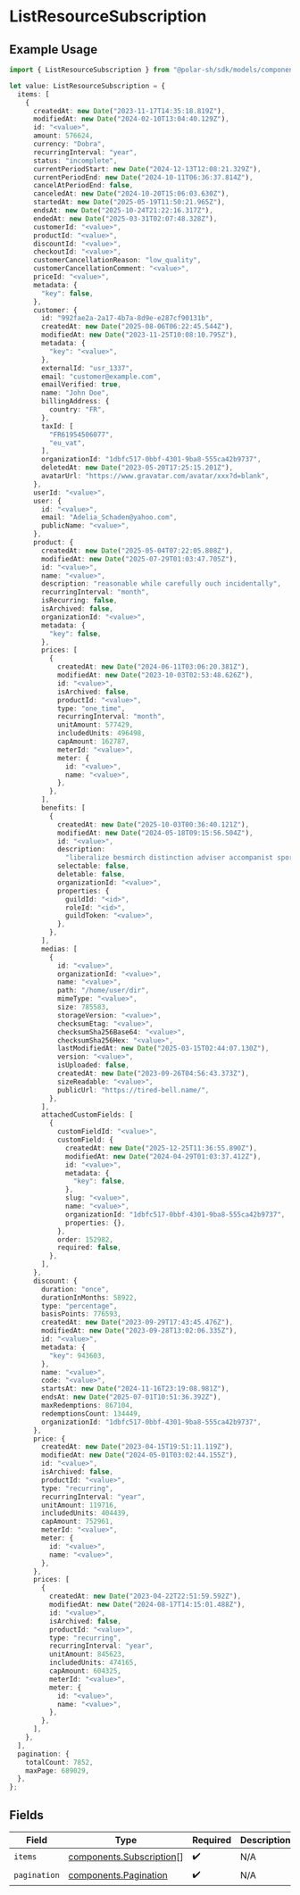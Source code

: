 # ListResourceSubscription

## Example Usage

```typescript
import { ListResourceSubscription } from "@polar-sh/sdk/models/components/listresourcesubscription.js";

let value: ListResourceSubscription = {
  items: [
    {
      createdAt: new Date("2023-11-17T14:35:18.819Z"),
      modifiedAt: new Date("2024-02-10T13:04:40.129Z"),
      id: "<value>",
      amount: 576624,
      currency: "Dobra",
      recurringInterval: "year",
      status: "incomplete",
      currentPeriodStart: new Date("2024-12-13T12:08:21.329Z"),
      currentPeriodEnd: new Date("2024-10-11T06:36:37.814Z"),
      cancelAtPeriodEnd: false,
      canceledAt: new Date("2024-10-20T15:06:03.630Z"),
      startedAt: new Date("2025-05-19T11:50:21.965Z"),
      endsAt: new Date("2025-10-24T21:22:16.317Z"),
      endedAt: new Date("2025-03-31T02:07:48.328Z"),
      customerId: "<value>",
      productId: "<value>",
      discountId: "<value>",
      checkoutId: "<value>",
      customerCancellationReason: "low_quality",
      customerCancellationComment: "<value>",
      priceId: "<value>",
      metadata: {
        "key": false,
      },
      customer: {
        id: "992fae2a-2a17-4b7a-8d9e-e287cf90131b",
        createdAt: new Date("2025-08-06T06:22:45.544Z"),
        modifiedAt: new Date("2023-11-25T10:08:10.795Z"),
        metadata: {
          "key": "<value>",
        },
        externalId: "usr_1337",
        email: "customer@example.com",
        emailVerified: true,
        name: "John Doe",
        billingAddress: {
          country: "FR",
        },
        taxId: [
          "FR61954506077",
          "eu_vat",
        ],
        organizationId: "1dbfc517-0bbf-4301-9ba8-555ca42b9737",
        deletedAt: new Date("2023-05-20T17:25:15.201Z"),
        avatarUrl: "https://www.gravatar.com/avatar/xxx?d=blank",
      },
      userId: "<value>",
      user: {
        id: "<value>",
        email: "Adelia_Schaden@yahoo.com",
        publicName: "<value>",
      },
      product: {
        createdAt: new Date("2025-05-04T07:22:05.808Z"),
        modifiedAt: new Date("2025-07-29T01:03:47.705Z"),
        id: "<value>",
        name: "<value>",
        description: "reasonable while carefully ouch incidentally",
        recurringInterval: "month",
        isRecurring: false,
        isArchived: false,
        organizationId: "<value>",
        metadata: {
          "key": false,
        },
        prices: [
          {
            createdAt: new Date("2024-06-11T03:06:20.381Z"),
            modifiedAt: new Date("2023-10-03T02:53:48.626Z"),
            id: "<value>",
            isArchived: false,
            productId: "<value>",
            type: "one_time",
            recurringInterval: "month",
            unitAmount: 577429,
            includedUnits: 496498,
            capAmount: 162787,
            meterId: "<value>",
            meter: {
              id: "<value>",
              name: "<value>",
            },
          },
        ],
        benefits: [
          {
            createdAt: new Date("2025-10-03T00:36:40.121Z"),
            modifiedAt: new Date("2024-05-18T09:15:56.504Z"),
            id: "<value>",
            description:
              "liberalize besmirch distinction adviser accompanist sport calmly",
            selectable: false,
            deletable: false,
            organizationId: "<value>",
            properties: {
              guildId: "<id>",
              roleId: "<id>",
              guildToken: "<value>",
            },
          },
        ],
        medias: [
          {
            id: "<value>",
            organizationId: "<value>",
            name: "<value>",
            path: "/home/user/dir",
            mimeType: "<value>",
            size: 785583,
            storageVersion: "<value>",
            checksumEtag: "<value>",
            checksumSha256Base64: "<value>",
            checksumSha256Hex: "<value>",
            lastModifiedAt: new Date("2025-03-15T02:44:07.130Z"),
            version: "<value>",
            isUploaded: false,
            createdAt: new Date("2023-09-26T04:56:43.373Z"),
            sizeReadable: "<value>",
            publicUrl: "https://tired-bell.name/",
          },
        ],
        attachedCustomFields: [
          {
            customFieldId: "<value>",
            customField: {
              createdAt: new Date("2025-12-25T11:36:55.890Z"),
              modifiedAt: new Date("2024-04-29T01:03:37.412Z"),
              id: "<value>",
              metadata: {
                "key": false,
              },
              slug: "<value>",
              name: "<value>",
              organizationId: "1dbfc517-0bbf-4301-9ba8-555ca42b9737",
              properties: {},
            },
            order: 152982,
            required: false,
          },
        ],
      },
      discount: {
        duration: "once",
        durationInMonths: 58922,
        type: "percentage",
        basisPoints: 776593,
        createdAt: new Date("2023-09-29T17:43:45.476Z"),
        modifiedAt: new Date("2023-09-28T13:02:06.335Z"),
        id: "<value>",
        metadata: {
          "key": 943603,
        },
        name: "<value>",
        code: "<value>",
        startsAt: new Date("2024-11-16T23:19:08.981Z"),
        endsAt: new Date("2025-07-01T10:51:36.392Z"),
        maxRedemptions: 867104,
        redemptionsCount: 134449,
        organizationId: "1dbfc517-0bbf-4301-9ba8-555ca42b9737",
      },
      price: {
        createdAt: new Date("2023-04-15T19:51:11.119Z"),
        modifiedAt: new Date("2024-05-01T03:02:44.155Z"),
        id: "<value>",
        isArchived: false,
        productId: "<value>",
        type: "recurring",
        recurringInterval: "year",
        unitAmount: 119716,
        includedUnits: 404439,
        capAmount: 752961,
        meterId: "<value>",
        meter: {
          id: "<value>",
          name: "<value>",
        },
      },
      prices: [
        {
          createdAt: new Date("2023-04-22T22:51:59.592Z"),
          modifiedAt: new Date("2024-08-17T14:15:01.488Z"),
          id: "<value>",
          isArchived: false,
          productId: "<value>",
          type: "recurring",
          recurringInterval: "year",
          unitAmount: 845623,
          includedUnits: 474165,
          capAmount: 604325,
          meterId: "<value>",
          meter: {
            id: "<value>",
            name: "<value>",
          },
        },
      ],
    },
  ],
  pagination: {
    totalCount: 7852,
    maxPage: 689029,
  },
};
```

## Fields

| Field                                                                | Type                                                                 | Required                                                             | Description                                                          |
| -------------------------------------------------------------------- | -------------------------------------------------------------------- | -------------------------------------------------------------------- | -------------------------------------------------------------------- |
| `items`                                                              | [components.Subscription](../../models/components/subscription.md)[] | :heavy_check_mark:                                                   | N/A                                                                  |
| `pagination`                                                         | [components.Pagination](../../models/components/pagination.md)       | :heavy_check_mark:                                                   | N/A                                                                  |